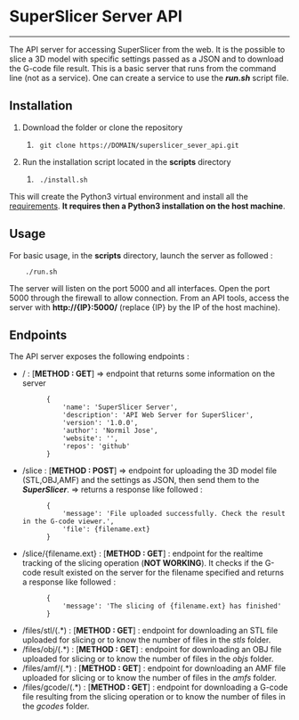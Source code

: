 # SuperSlicer Server API

---

The API server for accessing SuperSlicer from the web. It is the possible to slice a 3D model with specific settings passed as a JSON and to 
download the G-code file result. This is a basic server that runs from the command line (not as a service). One can create
a service to use the **_run.sh_** script file.



## Installation

1. Download the folder or clone the repository
   1. ``` 
       git clone https://DOMAIN/superslicer_sever_api.git 
      ```
2. Run the installation script located in the **scripts** directory
   1. ```
       ./install.sh
      ```

This will create the Python3 virtual environment and install all the [requirements](/requirements.txt).
**It requires then a Python3 installation on the host machine**.

## Usage
For basic usage, in the **scripts** directory, launch the server as followed :
```{r}
    ./run.sh
```
The server will listen on the port 5000 and all interfaces. Open the port 5000 through the firewall
to allow connection. From an API tools, access the server with **http://{IP}:5000/** (replace {IP} by the IP of the host machine).

## Endpoints

The API server exposes the following endpoints :

- / : [**METHOD : GET**] => endpoint that returns some information on the server
  ```
        {
            'name': 'SuperSlicer Server',
            'description': 'API Web Server for SuperSlicer',
            'version': '1.0.0',
            'author': 'Normil Jose',
            'website': '',
            'repos': 'github'
        }
  ```
- /slice : [**METHOD : POST**] => endpoint for uploading the 3D model file (STL,OBJ,AMF) and the settings as JSON, then send them to the **_SuperSlicer_**.
    => returns a response like followed :
  ```
        {
            'message': 'File uploaded successfully. Check the result in the G-code viewer.',
            'file': {filename.ext}
        }
  ```
- /slice/{filename.ext} : [**METHOD : GET**] : endpoint for the realtime tracking of the slicing operation (**NOT WORKING**). It checks if the G-code result existed on the server for the filename specified
  and returns a response like followed :
  ```
        {
            'message': 'The slicing of {filename.ext} has finished'
        }
  ```
- /files/stl/(.*) : [**METHOD : GET**] : endpoint for downloading an STL file uploaded for slicing or to know the number of files in the _stls_ folder.
- /files/obj/(.*) : [**METHOD : GET**] : endpoint for downloading an OBJ file uploaded for slicing or to know the number of files in the _objs_ folder.
- /files/amf/(.*) : [**METHOD : GET**] : endpoint for downloading an AMF file uploaded for slicing or to know the number of files in the _amfs_ folder.
- /files/gcode/(.*) : [**METHOD : GET**] : endpoint for downloading a G-code file resulting from the slicing operation or to know the number of files in the _gcodes_ folder.